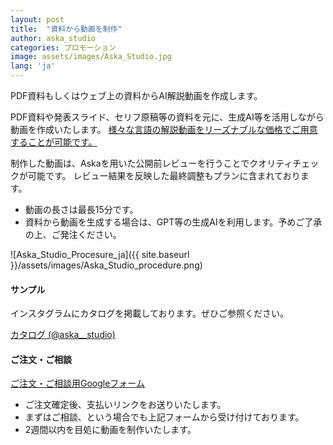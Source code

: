 ```yaml
---
layout: post
title:  "資料から動画を制作"
author: aska_studio
categories: プロモーション
image: assets/images/Aska_Studio.jpg
lang: 'ja'
---
```

PDF資料もしくはウェブ上の資料からAI解説動画を作成します。

PDF資料や発表スライド、セリフ原稿等の資料を元に、生成AI等を活用しながら動画を作成いたします。
<a href="#">様々な言語の解説動画をリーズナブルな価格でご用意することが可能です。</a>

制作した動画は、Askaを用いた公開前レビューを行うことでクオリティチェックが可能です。
レビュー結果を反映した最終調整もプランに含まれております。

- 動画の長さは最長15分です。
- 資料から動画を生成する場合は、GPT等の生成AIを利用します。予めご了承の上、ご発注ください。

![Aska_Studio_Procesure_ja]({{ site.baseurl }}/assets/images/Aska_Studio_procedure.png)

#### サンプル
インスタグラムにカタログを掲載しております。ぜひご参照ください。

<a class="btn btn-primary text-white" href="https://www.instagram.com/aska__studio/">カタログ (@aska__studio)</a>

#### ご注文・ご相談

<a class="btn btn-primary text-white" href="https://docs.google.com/forms/d/e/1FAIpQLSeB_X5ie151T50PbzQvfVAwi8B1MJhOi1PE2UibfGfXXp6BYw/viewform?usp=sf_link">ご注文・ご相談用Googleフォーム</a>

- ご注文確定後、支払いリンクをお送りいたします。
- まずはご相談、という場合でも上記フォームから受け付けております。
- 2週間以内を目処に動画を制作いたします。
